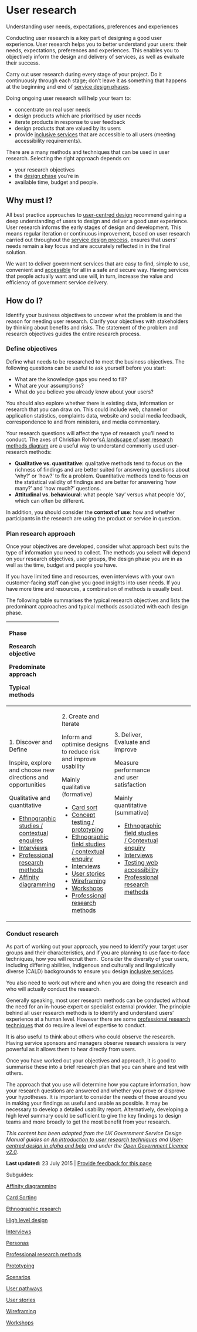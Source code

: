 User research
=============

Understanding user needs, expectations, preferences and experiences

Conducting user research is a key part of designing a good user experience. User research helps you to better understand your users: their needs, expectations, preferences and experiences. This enables you to objectively inform the design and delivery of services, as well as evaluate their success.

Carry out user research during every stage of your project. Do it continuously through each stage; don’t leave it as something that happens at the beginning and end of [service design phases](service_design_process.md).

Doing ongoing user research will help your team to:

-   concentrate on real user needs
-   design products which are prioritised by user needs
-   iterate products in response to user feedback
-   design products that are valued by its users
-   provide [inclusive services](inclusive_services.md) that are accessible to all users (meeting accessibility requirements).

There are a many methods and techniques that can be used in user research. Selecting the right approach depends on:

-   your research objectives
-   the [design phase](service_design_process.md#phases) you’re in
-   available time, budget and people.

Why must I?
-----------

All best practice approaches to [user-centred design](../user_centred_design.md) recommend gaining a deep understanding of users to design and deliver a good user experience. User research informs the early stages of design and development. This means regular iteration or continuous improvement, based on user research carried out throughout the [service design process](service_design_process.md), ensures that users’ needs remain a key focus and are accurately reflected in in the final solution.

We want to deliver government services that are easy to find, simple to use, convenient and [accessible](making_content_accessible.md) for all in a safe and secure way. Having services that people actually want and use will, in turn, increase the value and efficiency of government service delivery.

How do I?
---------

Identify your business objectives to uncover what the problem is and the reason for needing user research. Clarify your objectives with stakeholders by thinking about benefits and risks. The statement of the problem and research objectives guides the entire research process.

### Define objectives

Define what needs to be researched to meet the business objectives. The following questions can be useful to ask yourself before you start:

-   What are the knowledge gaps you need to fill?
-   What are your assumptions?
-   What do you believe you already know about your users?

You should also explore whether there is existing data, information or research that you can draw on. This could include web, channel or application statistics, complaints data, website and social media feedback, correspondence to and from ministers, and media commentary.

Your research questions will affect the type of research you’ll need to conduct. The axes of Christian Rohrer’s[A landscape of user research methods diagram](http://www.nngroup.com/articles/which-ux-research-methods/) are a useful way to understand commonly used user-research methods:

-   **Qualitative vs. quantitative**: qualitative methods tend to focus on the richness of findings and are better suited for answering questions about ‘why?’ or ‘how?’ to fix a problem. Quantitative methods tend to focus on the statistical validity of findings and are better for answering ‘how many?’ and ‘how much?’ questions.
-   **Attitudinal vs. behavioural**: what people ‘say’ versus what people ‘do’, which can often be different.

In addition, you should consider the **context of use**: how and whether participants in the research are using the product or service in question.

### Plan research approach

Once your objectives are developed, consider what approach best suits the type of information you need to collect. The methods you select will depend on your research objectives, user groups, the design phase you are in as well as the time, budget and people you have.

If you have limited time and resources, even interviews with your own customer-facing staff can give you good insights into user needs. If you have more time and resources, a combination of methods is usually best.

The following table summarises the typical research objectives and lists the predominant approaches and typical methods associated with each design phase.

<table>
<colgroup>
<col width="25%" />
<col width="25%" />
<col width="25%" />
<col width="25%" />
</colgroup>
<thead>
<tr class="header">
<th align="left"><p><strong>Phase</strong></p>
<p><strong>Research objective</strong></p>
<p><strong>Predominate approach</strong></p>
<p><strong>Typical methods</strong> </p></th>
</tr>
</thead>
<tbody>
<tr class="odd">
<td align="left"><p>1. Discover and Define</p>
<p>Inspire, explore and choose new directions and opportunities</p>
<p>Qualitative and quantitative</p>
<ul>
<li><a href="ethnographic_research.md">Ethnographic studies / contextual enquires</a></li>
<li><a href="interviews.md">Interviews</a></li>
<li><a href="professional_research_methods.md">Professional research methods</a></li>
<li><a href="../design-guides/subguides/affinity_diagramming.md">Affinity diagramming</a></li>
</ul></td>
<td align="left"><p>2. Create and Iterate</p>
<p>Inform and optimise designs to reduce risk and improve usability</p>
<p>Mainly qualitative (formative)</p>
<ul>
<li><a href="card_sorting.md">Card sort</a></li>
<li><a href="prototyping.md">Concept testing / prototyping</a></li>
<li><a href="ethnographic_research.md">Ethnographic field studies / contextual enquiry</a></li>
<li><a href="interviews.md">Interviews</a></li>
<li><a href="user_stories.md">User stories</a></li>
<li><a href="wireframing.md">Wireframing</a></li>
<li><a href="workshops.md">Workshops</a></li>
<li><a href="professional_research_methods.md">Professional research methods</a></li>
</ul></td>
<td align="left"><p>3. Deliver, Evaluate and Improve</p>
<p>Measure performance and user satisfaction</p>
<p>Mainly quantitative (summative)</p>
<ul>
<li><a href="ethnographic_research.md">Ethnographic field studies / Contextual enquiry</a></li>
<li><a href="interviews.md">Interviews</a></li>
<li><a href="testing_web_accessibility.md">Testing web accessibility</a></li>
<li><a href="professional_research_methods.md">Professional research methods</a></li>
</ul></td>
</tr>
</tbody>
</table>

### Conduct research

As part of working out your approach, you need to identify your target user groups and their characteristics, and if you are planning to use face-to-face techniques, how you will recruit them.  Consider the diversity of your users, including differing abilities, Indigenous and culturally and linguistically diverse (CALD) backgrounds to ensure you design [inclusive services](inclusive_services.md).

You also need to work out where and when you are doing the research and who will actually conduct the research.

Generally speaking, most user research methods can be conducted without the need for an in-house expert or specialist external provider. The principle behind all user research methods is to identify and understand users’ experience at a human level. However there are some [professional research techniques](professional_research_methods.md) that do require a level of expertise to conduct.

It is also useful to think about others who could observe the research. Having service sponsors and managers observe research sessions is very powerful as it allows them to hear directly from users.

Once you have worked out your objectives and approach, it is good to summarise these into a brief research plan that you can share and test with others.

The approach that you use will determine how you capture information, how your research questions are answered and whether you prove or disprove your hypotheses. It is important to consider the needs of those around you in making your findings as useful and usable as possible. It may be necessary to develop a detailed usability report. Alternatively, developing a high level summary could be sufficient to give the key findings to design teams and more broadly to get the most benefit from your research.

*This content has been adapted from the UK Government Service Design Manual guides on* [*An introduction to user research techniques*](https://www.gov.uk/service-manual/user-centred-design/user-research/digital_service_standard.md) *and* [*User-centred design in alpha and beta*](https://www.gov.uk/service-manual/user-centred-design/user-centred-design-alpha-beta.html) *and under the* [*Open Government Licence v2.0*](http://www.nationalarchives.gov.uk/doc/open-government-licence/version/2)*.*

**Last updated:** 23 July 2015 | [Provide feedback for this page](../feedback%3Furl_from=Userresearch.html)

Subguides: 

[Affinity diagramming](affinity_diagramming.md)

[Card Sorting](card_sorting.md)

[Ethnographic research](ethnographic_research.md)

[High level design](high_level_design.md)

[Interviews](interviews.md)

[Personas](personas.md)

[Professional research methods](professional_research_methods.md)

[Prototyping](prototyping.md)

[Scenarios](scenarios.md)

[User pathways](user_pathways.md)

[User stories](user_stories.md)

[Wireframing](wireframing.md)

[Workshops](workshops.md)

